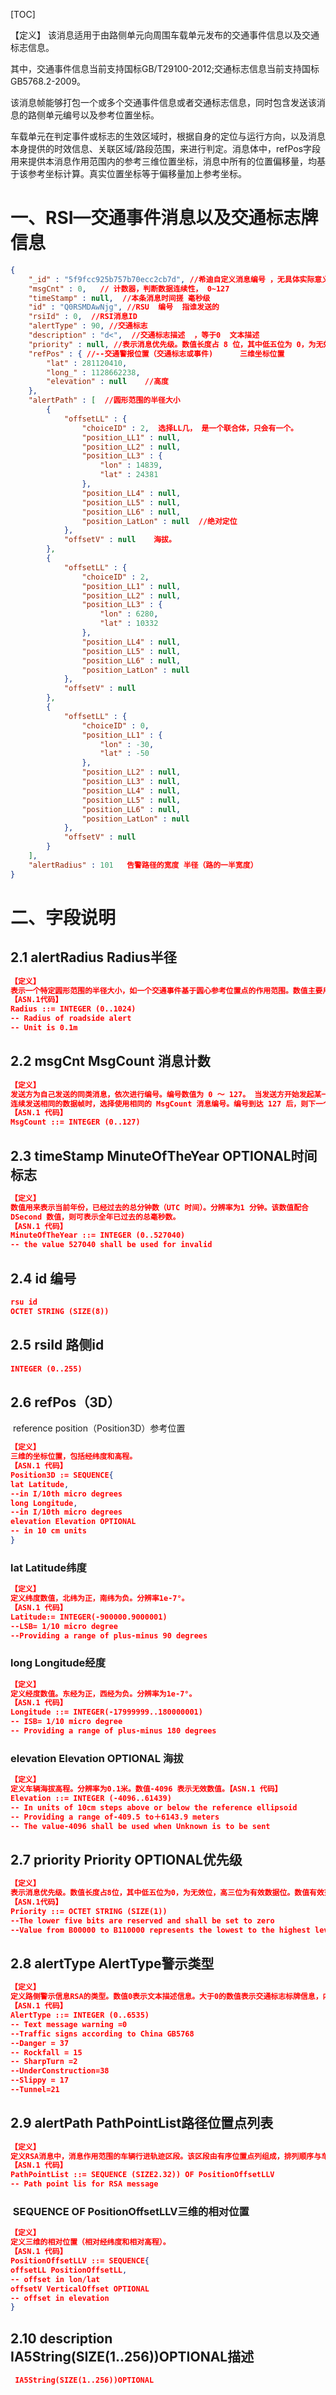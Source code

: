 [TOC]

【定义】
该消息适用于由路侧单元向周围车载单元发布的交通事件信息以及交通标志信息。

其中，交通事件信息当前支持国标GB/T29100-2012;交通标志信息当前支持国标GB5768.2-2009。

该消息帧能够打包一个或多个交通事件信息或者交通标志信息，同时包含发送该消息的路侧单元编号以及参考位置坐标。

车载单元在判定事件或标志的生效区域时，根据自身的定位与运行方向，以及消息本身提供的时效信息、关联区域/路段范围，来进行判定。消息体中，refPos字段用来提供本消息作用范围内的参考三维位置坐标，消息中所有的位置偏移量，均基于该参考坐标计算。真实位置坐标等于偏移量加上参考坐标。



# 一、RSI—交通事件消息以及交通标志牌信息

```json
{
    "_id" : "5f9fcc925b757b70ecc2cb7d", //希迪自定义消息编号 ，无具体实际意义
    "msgCnt" : 0,   // 计数器，判断数据连续性， 0~127  
    "timeStamp" : null,  //本条消息时间搓 毫秒级
    "id" : "Q0RSMDAwNjg", //RSU  编号  指谁发送的
    "rsiId" : 0,  //RSI消息ID
    "alertType" : 90, //交通标志
    "description" : "d<",  //交通标志描述  ，等于0  文本描述 
    "priority" : null, //表示消息优先级。数值长度占 8 位，其中低五位为 0，为无效位，高三位为有效数据位。数值有效范围是 B00000000 到 B11100000，分别表示 8 档由低到高的优先级
    "refPos" : { //--交通警报位置（交通标志或事件)      三维坐标位置
        "lat" : 281120410,
        "long_" : 1128662238,
        "elevation" : null    //高度
    },
    "alertPath" : [  //圆形范围的半径大小
        {
            "offsetLL" : {
                "choiceID" : 2,  选择LL几， 是一个联合体，只会有一个。
                "position_LL1" : null,
                "position_LL2" : null,
                "position_LL3" : {
                    "lon" : 14839,
                    "lat" : 24381
                },
                "position_LL4" : null,
                "position_LL5" : null,
                "position_LL6" : null,
                "position_LatLon" : null  //绝对定位
            },
            "offsetV" : null    海拔。
        }, 
        {
            "offsetLL" : {
                "choiceID" : 2,
                "position_LL1" : null,
                "position_LL2" : null,
                "position_LL3" : {
                    "lon" : 6280,
                    "lat" : 10332
                },
                "position_LL4" : null,
                "position_LL5" : null,
                "position_LL6" : null,
                "position_LatLon" : null
            },
            "offsetV" : null
        }, 
        {
            "offsetLL" : {
                "choiceID" : 0,
                "position_LL1" : {
                    "lon" : -30,
                    "lat" : -50
                },
                "position_LL2" : null,
                "position_LL3" : null,
                "position_LL4" : null,
                "position_LL5" : null,
                "position_LL6" : null,
                "position_LatLon" : null
            },
            "offsetV" : null
        }
    ],
    "alertRadius" : 101   告警路径的宽度 半径（路的一半宽度）
}
```

# 二、字段说明

## 2.1 alertRadius Radius半径

```json
【定义】
表示一个特定圆形范围的半径大小，如一个交通事件基于圆心参考位置点的作用范围。数值主要用于 RSA 消息。分辨率为 10 cm。
【ASN.1代码】
Radius ::= INTEGER (0..1024)
-- Radius of roadside alert 
-- Unit is 0.1m
```

## 2.2 msgCnt	MsgCount 消息计数

```json
【定义】 
发送方为自己发送的同类消息，依次进行编号。编号数值为 0 ～ 127。 当发送方开始发起某一类数据时，它可以随机选择起始编号，随后依次递增。发送方也可以在 
连续发送相同的数据帧时，选择使用相同的 MsgCount 消息编号。编号到达 127 后，则下一个回到 0。 
【ASN.1 代码】 
MsgCount ::= INTEGER (0..127)
```

## 2.3 timeStamp	MinuteOfTheYear OPTIONAL时间标志

```json
【定义】
数值用来表示当前年份，已经过去的总分钟数（UTC 时间）。分辨率为1 分钟。该数值配合
DSecond 数值，则可表示全年已过去的总毫秒数。
【ASN.1 代码】
MinuteOfTheYear ::= INTEGER (0..527040)
-- the value 527040 shall be used for invalid
```

## 2.4 id 编号

```json
rsu id
OCTET STRING (SIZE(8))
```

## 2.5 rsiId 路侧id

```json
INTEGER (0..255)
```

## 2.6 refPos（3D）

 reference position（Position3D）参考位置

```json
【定义】
三维的坐标位置，包括经纬度和高程。
【ASN.1 代码】
Position3D := SEQUENCE{
lat Latitude,
--in I/10th micro degrees
long Longitude, 
--in I/10th micro degrees
elevation Elevation OPTIONAL 
-- in 10 cm units
}
```

### lat Latitude纬度

```json
【定义】
定义纬度数值，北纬为正，南纬为负。分辨率1e-7°。
【ASN.1 代码】
Latitude:= INTEGER(-900000.9000001)
--LSB= 1/10 micro degree
--Providing a range of plus-minus 90 degrees
```

### long Longitude经度

```json
【定义】
定义经度数值。东经为正，西经为负。分辨率为1e-7°。
【ASN.1 代码】
Longitude ::= INTEGER(-17999999..180000001)
-- ISB= 1/10 micro degree 
-- Providing a range of plus-minus 180 degrees
```

### elevation Elevation OPTIONAL 海拔

```json
【定义】
定义车辆海拔高程。分辨率为0.1米。数值-4096 表示无效数值。【ASN.1 代码】
Elevation ::= INTEGER (-4096..61439)
-- In units of 10cm steps above or below the reference ellipsoid
-- Providing a range of-409.5 to＋6143.9 meters
-- The value-4096 shall be used when Unknown is to be sent
```

## 2.7 priority Priority OPTIONAL优先级

```json
【定义】
表示消息优先级。数值长度占8位，其中低五位为0，为无效位，高三位为有效数据位。数值有效范围是B000到 B11000，分别表示8档由低到高的优先级。
【ASN.1代码】
Priority ::= OCTET STRING (SIZE(1))
--The lower five bits are reserved and shall be set to zero
--Value from B00000 to B110000 represents the lowest to the highest level
```

## 2.8 alertType AlertType警示类型

```json
【定义】
定义路侧警示信息RSA的类型。数值0表示文本描述信息。大于0的数值表示交通标志标牌信息，内容参照 GB 5768。 
【ASN.1 代码】
AlertType ::= INTEGER (0..6535)
-- Text message warning =0
--Traffic signs according to China GB5768 
--Danger = 37 
-- Rockfall = 15 
-- SharpTurn =2 
--UnderConstruction=38 
--Slippy = 17 
--Tunnel=21
```

## 2.9 alertPath PathPointList路径位置点列表

```json
【定义】
定义RSA消息中，消息作用范围的车辆行进轨迹区段。该区段由有序位置点列组成，排列顺序与车辆行进方向一致。
【ASN.1 代码】
PathPointList ::= SEQUENCE (SIZE2.32)) OF PositionOffsetLLV 
-- Path point lis for RSA message
```

###  SEQUENCE OF PositionOffsetLLV三维的相对位置

```json
【定义】
定义三维的相对位置（相对经纬度和相对高程）。
【ASN.1 代码】
PositionOffsetLLV ::= SEQUENCE{ 
offsetLL PositionOffsetLL,
-- offset in lon/lat
offsetV VerticalOffset OPTIONAL
-- offset in elevation
}
```

## 2.10 description IA5String(SIZE(1..256))OPTIONAL描述

```json
 IA5String(SIZE(1..256))OPTIONAL
```